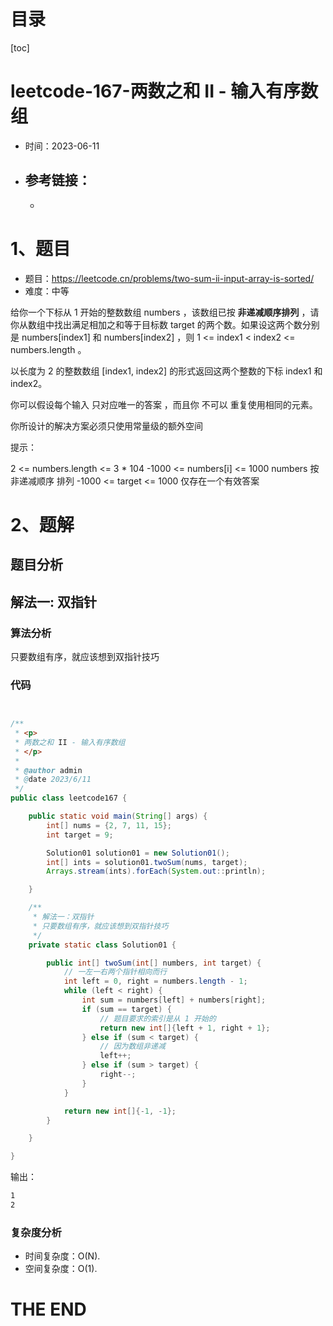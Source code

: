 # 目录

[toc]

# leetcode-167-两数之和 II - 输入有序数组

- 时间：2023-06-11

- 参考链接：
  - 
  - 



# 1、题目

- 题目：https://leetcode.cn/problems/two-sum-ii-input-array-is-sorted/
- 难度：中等



给你一个下标从 1 开始的整数数组 numbers ，该数组已按 **非递减顺序排列**  ，请你从数组中找出满足相加之和等于目标数 target 的两个数。如果设这两个数分别是 numbers[index1] 和 numbers[index2] ，则 1 <= index1 < index2 <= numbers.length 。

以长度为 2 的整数数组 [index1, index2] 的形式返回这两个整数的下标 index1 和 index2。

你可以假设每个输入 只对应唯一的答案 ，而且你 不可以 重复使用相同的元素。

你所设计的解决方案必须只使用常量级的额外空间



提示：

2 <= numbers.length <= 3 * 104
-1000 <= numbers[i] <= 1000
numbers 按 非递减顺序 排列
-1000 <= target <= 1000
仅存在一个有效答案







# 2、题解

## 题目分析



## 解法一: 双指针	

### 算法分析

只要数组有序，就应该想到双指针技巧



### 代码

```java


/**
 * <p>
 * 两数之和 II - 输入有序数组
 * </p>
 *
 * @author admin
 * @date 2023/6/11
 */
public class leetcode167 {

    public static void main(String[] args) {
        int[] nums = {2, 7, 11, 15};
        int target = 9;

        Solution01 solution01 = new Solution01();
        int[] ints = solution01.twoSum(nums, target);
        Arrays.stream(ints).forEach(System.out::println);

    }

    /**
     * 解法一：双指针
     * 只要数组有序，就应该想到双指针技巧
     */
    private static class Solution01 {

        public int[] twoSum(int[] numbers, int target) {
            // 一左一右两个指针相向而行
            int left = 0, right = numbers.length - 1;
            while (left < right) {
                int sum = numbers[left] + numbers[right];
                if (sum == target) {
                    // 题目要求的索引是从 1 开始的
                    return new int[]{left + 1, right + 1};
                } else if (sum < target) {
                    // 因为数组非递减
                    left++;
                } else if (sum > target) {
                    right--;
                }
            }

            return new int[]{-1, -1};
        }

    }

}
```

输出：

```sh
1
2
```





### 复杂度分析

- 时间复杂度：O(N). 
- 空间复杂度：O(1). 







# THE END